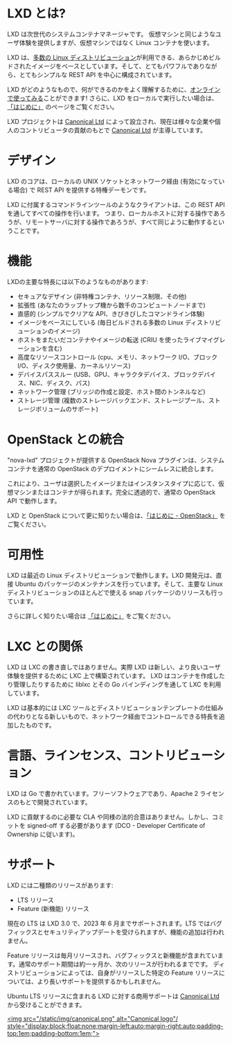 

# LXD とは? <!-- What's LXD? -->
<!--
LXD is a next generation system container manager.
It offers a user experience similar to virtual machines but using Linux containers instead.
-->
LXD は次世代のシステムコンテナマネージャです。
仮想マシンと同じようなユーザ体験を提供しますが、仮想マシンではなく Linux コンテナを使います。

<!--
It's image based with pre-made images available for a [wide number of Linux distributions](https://images.linuxcontainers.org)
and is built around a very powerful, yet pretty simple, REST API.
-->
LXD は、[多数の Linux ディストリビューション](https://images.linuxcontainers.org)が利用できる、あらかじめビルドされたイメージをベースとしています。そして、とてもパワフルでありながら、とてもシンプルな REST API を中心に構成されています。

<!--
To get a better idea of what LXD is and what it does, you can [try it online](/lxd/try-it/)!
Then if you want to run it locally, take a look at our [getting started guide](/lxd/getting-started-cli/).
-->
LXD がどのようなもので、何ができるのかをよく理解するために、[オンラインで使ってみる](/ja/lxd/try-it/)ことができます!
さらに、LXD をローカルで実行したい場合は、[「はじめに」](/ja/lxd/getting-started-cli/) のページをご覧ください。

<!--
The LXD project was founded and is currently led by [Canonical Ltd](https://www.canonical.com)
with contributions from a range of other companies and individual contributors.
-->
LXD プロジェクトは [Canonical Ltd](http://www.canonical.com) によって設立され、現在は様々な企業や個人のコントリビュータの貢献のもとで [Canonical Ltd](http://www.canonical.com) が主導しています。

# デザイン <!-- Design -->
<!--
The core of LXD is a privileged daemon which exposes a REST API over a local unix socket
as well as over the network (if enabled).
-->
LXD のコアは、ローカルの UNIX ソケットとネットワーク経由 (有効になっている場合) で REST API を提供する特権デーモンです。

<!--
Clients, such as the command line tool provided with LXD itself then do everything through that REST API.
It means that whether you're talking to your local host or a remote server, everything works the same way.
-->
LXD に付属するコマンドラインツールのようなクライアントは、この REST API を通してすべての操作を行います。
つまり、ローカルホストに対する操作であろうが、リモートサーバに対する操作であろうが、すべて同じように動作するということです。

# 機能<!-- Features -->
<!--
Some of the biggest features of LXD are:
-->
LXDの主要な特長には以下のようなものがあります:

 * セキュアなデザイン (非特権コンテナ、リソース制限、その他) <!-- Secure by design (unprivileged containers, resource restrictions and much more) -->
 * 拡張性 (あなたのラップトップ機から数千のコンピュートノードまで) <!-- Scalable (from containers on your laptop to thousand of compute nodes) -->
 * 直感的 (シンプルでクリアな API、きびきびしたコマンドライン体験) <!-- Intuitive (simple, clear API and crisp command line experience) -->
 * イメージをベースにしている (毎日ビルドされる多数の Linux ディストリビューションのイメージ) <!-- Image based (with a wide variety of Linux distributions published daily) -->
 * ホストをまたいだコンテナやイメージの転送 (CRIU を使ったライブマイグレーションを含む) <!-- Support for Cross-host container and image transfer (including live migration with CRIU) -->
 * 高度なリソースコントロール (cpu、メモリ、ネットワーク I/O、ブロック I/O、ディスク使用量、カーネルリソース) <!-- Advanced resource control (cpu, memory, network I/O, block I/O, disk usage and kernel resources) -->
 * デバイスパススルー (USB、GPU、キャラクタデバイス、ブロックデバイス、NIC、ディスク、パス) <!-- Device passthrough (USB, GPU, unix character and block devices, NICs, disks and paths) -->
 * ネットワーク管理 (ブリッジの作成と設定、ホスト間のトンネルなど)<!-- Network management (bridge creation and configuration, cross-host tunnels, ...) -->
 * ストレージ管理 (複数のストレージバックエンド、ストレージプール、ストレージボリュームのサポート) <!-- Storage management (support for multiple storage backends, storage pools and storage volumes) -->

# OpenStack との統合 <!-- Integration with OpenStack -->
<!--
The "nova-lxd" project provides an OpenStack Nova plugin that seemlessly integrates
system containers into a regular OpenStack deployment.
-->
"nova-lxd" プロジェクトが提供する OpenStack Nova プラグインは、システムコンテナを通常の OpenStack のデプロイメントにシームレスに統合します。

<!--
With this, users will either get a virtual machine or a container, simply depending on what image or
instance type they select. It's completely transparent and works with the regular OpenStack APIs.
-->
これにより、ユーザは選択したイメージまたはインスタンスタイプに応じて、仮想マシンまたはコンテナが得られます。完全に透過的で、通常の OpenStack API で動作します。

<!--
To learn more about LXD and OpenStack, take a look at our [getting started with OpenStack](/lxd/getting-started-openstack/) page.
-->
LXD と OpenStack について更に知りたい場合は、[「はじめに - OpenStack」](/ja/lxd/getting-started-openstack/) をご覧ください。

# 可用性 <!-- Availability -->
<!--
LXD works on any recent Linux distribution. LXD upstream directly maintains the Ubuntu packages
and also publishes a snap package which can be used with most of the popular Linux distributions.
-->
LXD は最近の Linux ディストリビューションで動作します。LXD 開発元は、直接 Ubuntu のパッケージのメンテナンスを行っています。そして、主要な Linux ディストリビューションのほとんどで使える snap パッケージのリリースも行っています。

<!--
More details can be found on our [getting started](/lxd/getting-started-cli/) page.
-->
さらに詳しく知りたい場合は [「はじめに」](/ja/lxd/getting-started-cli/) をご覧ください。

# LXC との関係 <!-- Relationship with LXC -->
<!--
LXD isn't a rewrite of LXC, in fact it's building on top of LXC to provide a new,
better user experience. Under the hood, LXD uses LXC through liblxc and its Go binding
to create and manage the containers.
-->
LXD は LXC の書き直しではありません。実際 LXD は新しい、より良いユーザ体験を提供するために LXC 上で構築されています。
LXD はコンテナを作成したり管理したりするために liblxc とその Go バインディングを通して LXC を利用しています。

<!--
It's basically an alternative to LXC's tools and distribution template system
with the added features that come from being controllable over the network.
-->
LXD は基本的には LXC ツールとディストリビューションテンプレートの仕組みの代わりとなる新しいもので、ネットワーク経由でコントロールできる特長を追加したものです。

# 言語、ラインセンス、コントリビューション <!-- Language, licensing and contributions -->
<!--
LXD is written in Go, it's free software and is developed under the Apache 2 license.
-->
LXD は Go で書かれています。フリーソフトウェアであり、Apache 2 ライセンスのもとで開発されています。

<!--
There are no CLA or similar legal agreements required to contribute to LXD,
however we do require commits be signed-off (following the DCO - Developer Certificate of Ownership).
-->
LXD に貢献するのに必要な CLA や同様の法的合意はありません。しかし、コミットを signed-off する必要があります (DCO - Developer Certificate of Ownership に従います)。

# サポート <!-- Support -->
<!--
LXD has two kind of releases:
-->
LXD には二種類のリリースがあります:

 * LTS リリース <!-- LTS releases -->
 * Feature (新機能) リリース <!-- Feature releases -->

<!--
The current LTS is LXD 3.0 which is supported until June 2023 and gets frequent bugfix and security updates
but does not receive any feature addition.
-->
現在の LTS は LXD 3.0 で、2023 年 6 月までサポートされます。LTS ではバグフィックスとセキュリティアップデートを受けられますが、機能の追加は行われません。

<!--
Feature releases are pushed out every month or so and contain new features as well as bugfixes.
The normal support length for those releases is of about a month, or until the next one comes out.
Some Linux distributions may offer longer support for particular feature releases that they decided to ship.
-->
Feature リリースは毎月リリースされ、バグフィックスと新機能が含まれています。通常のサポート期間は約一ヶ月か、次のリリースが行われるまでです。
ディストリビューションによっては、自身がリリースした特定の Feature リリースについては、より長いサポートを提供するかもしれません。

<!--
Commercial support for LXD on Ubuntu LTS releases can be obtained from [Canonical Ltd](http://www.canonical.com).
-->
Ubuntu LTS リリースに含まれる LXD に対する商用サポートは [Canonical Ltd](http://www.canonical.com) から受けることができます。

[<img src="/static/img/canonical.png" alt="Canonical logo"/ style="display:block;float:none;margin-left:auto;margin-right:auto;padding-top:1em;padding-bottom:1em;">](http://www.canonical.com)
